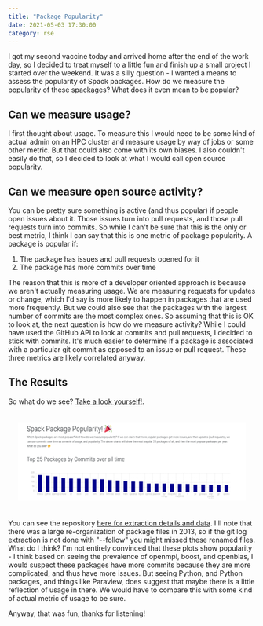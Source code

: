 ```yaml
---
title: "Package Popularity"
date: 2021-05-03 17:30:00
category: rse
---
```


I got my second vaccine today and arrived home after the end of the work day, so I decided to treat myself to a little fun and finish up a small project I started over the weekend. 
It was a silly question - I wanted a means to assess the popularity of Spack packages. 
How do we measure the popularity of these spackages? 
What does it even mean to be popular?

## Can we measure usage?

I first thought about usage. To measure this I would need to be some kind of actual admin on
an HPC cluster and measure usage by way of jobs or some other metric. But that could also come with its own biases.  I also couldn't easily
do that, so I decided to look at what I would call open source popularity. 

## Can we measure open source activity?

You can be pretty sure something is active (and thus popular) if people open issues about it.
Those issues turn into pull requests, and those pull requests turn into commits. So
while I can't be sure that this is the only or best metric, I think I can say that
this is one metric of package popularity. A package is popular if:

<ol class="custom-counter">
  <li>The package has issues and pull requests opened for it</li>
  <li>The package has more commits over time</li>
</ol>

The reason that this is more of a developer oriented approach is because we aren't
actually measuring usage. We are measuring requests for updates or change, which I'd
say is more likely to happen in packages that are used more frequently. But we could
also see that the packages with the largest number of commits are the most complex ones.
So assuming that this is OK to look at, the next question is how do we measure activity?
While I could have used the GitHub API to look at commits and pull requests, I decided
to stick with commits. It's much easier to determine if a package
is associated with a particular git commit as opposed to an issue or pull request. 
These three metrics are likely correlated anyway. 

## The Results

So what do we see? 
<a href="https://vsoch.github.io/package-popularity/" target="_blank">Take a look yourself!</a>.

<div style="padding:20px">
  <img src="https://raw.githubusercontent.com/vsoch/package-popularity/main/img/spackages.png">
</div>

You can see the repository <a href="https://github.com/vsoch/package-popularity">here for extraction details and data</a>. I'll note that there was a large re-organization of package files in 2013,
so if the git log extraction is not done with "--follow" you might missed these renamed files.
What do I think? I'm not entirely convinced that these plots show popularity - I think based on seeing
the prevalence of openmpi, boost, and openblas, I would suspect these packages have more
commits because they are more complicated, and thus have more issues. But seeing Python,
and Python packages, and things like Paraview, does suggest that maybe there is a little
reflection of usage in there. We would have to compare this with some kind of
actual metric of usage to be sure.

Anyway, that was fun, thanks for listening!
